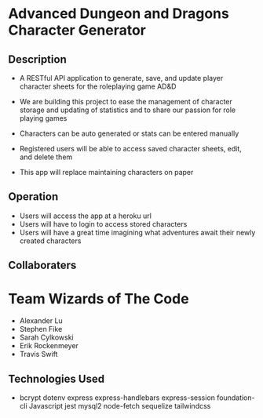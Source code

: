 # Advanced Dungeon and Dragons Character Generator

## Description

- A RESTful API application to generate, save, and update player character sheets for the roleplaying game AD&D

- We are building this project to ease the management of character storage and updating of statistics and to share our passion for role playing games

- Characters can be auto generated or stats can be entered manually

- Registered users will be able to access saved character sheets, edit, and delete them

- This app will replace maintaining characters on paper

## Operation
- Users will access the app at a heroku url 
- Users will have to login to access stored characters
- Users will have a great time imagining what adventures await their newly created characters

## Collaboraters 

# Team Wizards of The Code
- Alexander Lu
- Stephen Fike
- Sarah Cylkowski
- Erik Rockenmeyer
- Travis Swift


## Technologies Used
-   bcrypt
    dotenv
    express
    express-handlebars
    express-session
    foundation-cli
    Javascript
    jest
    mysql2
    node-fetch
    sequelize
    tailwindcss
    
    

 
